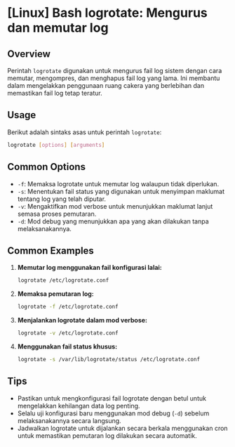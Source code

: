 # [Linux] Bash logrotate: Mengurus dan memutar log

## Overview
Perintah `logrotate` digunakan untuk mengurus fail log sistem dengan cara memutar, mengompres, dan menghapus fail log yang lama. Ini membantu dalam mengelakkan penggunaan ruang cakera yang berlebihan dan memastikan fail log tetap teratur.

## Usage
Berikut adalah sintaks asas untuk perintah `logrotate`:

```bash
logrotate [options] [arguments]
```

## Common Options
- `-f`: Memaksa logrotate untuk memutar log walaupun tidak diperlukan.
- `-s`: Menentukan fail status yang digunakan untuk menyimpan maklumat tentang log yang telah diputar.
- `-v`: Mengaktifkan mod verbose untuk menunjukkan maklumat lanjut semasa proses pemutaran.
- `-d`: Mod debug yang menunjukkan apa yang akan dilakukan tanpa melaksanakannya.

## Common Examples
1. **Memutar log menggunakan fail konfigurasi lalai:**
   ```bash
   logrotate /etc/logrotate.conf
   ```

2. **Memaksa pemutaran log:**
   ```bash
   logrotate -f /etc/logrotate.conf
   ```

3. **Menjalankan logrotate dalam mod verbose:**
   ```bash
   logrotate -v /etc/logrotate.conf
   ```

4. **Menggunakan fail status khusus:**
   ```bash
   logrotate -s /var/lib/logrotate/status /etc/logrotate.conf
   ```

## Tips
- Pastikan untuk mengkonfigurasi fail logrotate dengan betul untuk mengelakkan kehilangan data log penting.
- Selalu uji konfigurasi baru menggunakan mod debug (`-d`) sebelum melaksanakannya secara langsung.
- Jadwalkan logrotate untuk dijalankan secara berkala menggunakan cron untuk memastikan pemutaran log dilakukan secara automatik.